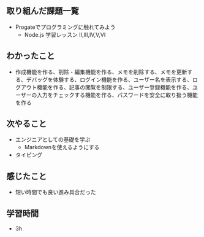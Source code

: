 ## 取り組んだ課題一覧
- Progateでプログラミングに触れてみよう
    -  Node.js 学習レッスン Ⅱ,III,IV,V,VI

## わかったこと
- 作成機能を作る、削除・編集機能を作る、メモを削除する、メモを更新する、デバッグを体験する、ログイン機能を作る、ユーザー名を表示する、ログアウト機能を作る、記事の閲覧を制限する、ユーザー登録機能を作る、ユーザーの入力をチェックする機能を作る、パスワードを安全に取り扱う機能を作る

## 次やること
- エンジニアとしての基礎を学ぶ
     - Markdownを使えるようにする
- タイピング

## 感じたこと
- 短い時間でも良い進み具合だった

## 学習時間
- 3h